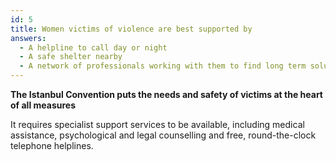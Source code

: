 ```yaml
---
id: 5
title: Women victims of violence are best supported by
answers:
  - A helpline to call day or night
  - A safe shelter nearby
  - A network of professionals working with them to find long term solutions
---
```

**The Istanbul Convention puts the needs and safety of victims at the heart of
all measures**

It requires specialist support services to be available, including medical
assistance, psychological and legal counselling and free, round-the-clock
telephone helplines.
